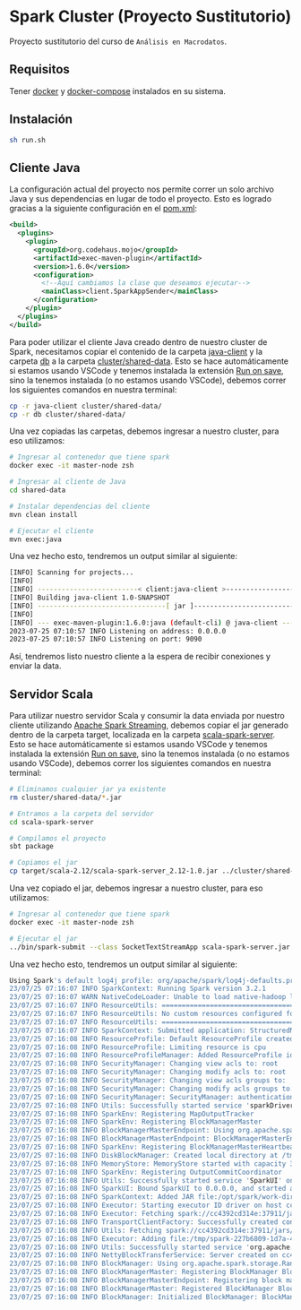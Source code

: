 # Spark Cluster (Proyecto Sustitutorio)

Proyecto sustitutorio del curso de `Análisis en Macrodatos`.

## Requisitos

Tener [docker](https://docs.docker.com/desktop/install/linux-install/) y [docker-compose](https://docs.docker.com/compose/install/linux/) instalados en su sistema.

## Instalación

```sh
sh run.sh
```

## Cliente Java

La configuración actual del proyecto nos permite correr un solo archivo Java y sus dependencias en lugar de todo el proyecto. Esto es logrado gracias a la siguiente configuración en el [pom.xml](java-client/pom.xml):

```xml
<build>
  <plugins>
    <plugin>
      <groupId>org.codehaus.mojo</groupId>
      <artifactId>exec-maven-plugin</artifactId>
      <version>1.6.0</version>
      <configuration>
        <!--Aquí cambiamos la clase que deseamos ejecutar-->
        <mainClass>client.SparkAppSender</mainClass>
      </configuration>
    </plugin>
  </plugins>
</build>
```

Para poder utilizar el cliente Java creado dentro de nuestro cluster de Spark, necesitamos copiar el contenido de la carpeta [java-client](java-client/) y la carpeta [db](db/) a la carpeta [cluster/shared-data](cluster/shared-data/). Esto se hace automáticamente si estamos usando VSCode y tenemos instalada la extensión [Run on save](https://marketplace.visualstudio.com/items?itemName=emeraldwalk.RunOnSave#:~:text=Run%20On%20Save%20for%20Visual,don't%20trigger%20the%20commands.), sino la tenemos instalada (o no estamos usando VSCode), debemos correr los siguientes comandos en nuestra terminal:

```sh
cp -r java-client cluster/shared-data/
cp -r db cluster/shared-data/
```

Una vez copiadas las carpetas, debemos ingresar a nuestro cluster, para eso utilizamos:

```sh
# Ingresar al contenedor que tiene spark
docker exec -it master-node zsh

# Ingresar al cliente de Java
cd shared-data

# Instalar dependencias del cliente
mvn clean install

# Ejecutar el cliente
mvn exec:java
```

Una vez hecho esto, tendremos un output similar al siguiente:

```sh
[INFO] Scanning for projects...
[INFO] 
[INFO] -------------------------< client:java-client >-------------------------
[INFO] Building java-client 1.0-SNAPSHOT
[INFO] --------------------------------[ jar ]---------------------------------
[INFO] 
[INFO] --- exec-maven-plugin:1.6.0:java (default-cli) @ java-client ---
2023-07-25 07:10:57 INFO Listening on address: 0.0.0.0
2023-07-25 07:10:57 INFO Listening on port: 9090
```

Así, tendremos listo nuestro cliente a la espera de recibir conexiones y enviar la data.

## Servidor Scala

Para utilizar nuestro servidor Scala y consumir la data enviada por nuestro cliente utilizando [Apache Spark Streaming](https://spark.apache.org/docs/latest/streaming-programming-guide.html), debemos copiar el jar generado dentro de la carpeta target, localizada en la carpeta [scala-spark-server](scala-spark-server/). Esto se hace automáticamente si estamos usando VSCode y tenemos instalada la extensión [Run on save](https://marketplace.visualstudio.com/items?itemName=emeraldwalk.RunOnSave#:~:text=Run%20On%20Save%20for%20Visual,don't%20trigger%20the%20commands.), sino la tenemos instalada (o no estamos usando VSCode), debemos correr los siguientes comandos en nuestra terminal:

```sh
# Eliminamos cualquier jar ya existente
rm cluster/shared-data/*.jar

# Entramos a la carpeta del servidor
cd scala-spark-server

# Compilamos el proyecto
sbt package

# Copiamos el jar
cp target/scala-2.12/scala-spark-server_2.12-1.0.jar ../cluster/shared-data/scala-spark-server.jar
```

Una vez copiado el jar, debemos ingresar a nuestro cluster, para eso utilizamos:

```sh
# Ingresar al contenedor que tiene spark
docker exec -it master-node zsh

# Ejecutar el jar
../bin/spark-submit --class SocketTextStreamApp scala-spark-server.jar
```

Una vez hecho esto, tendremos un output similar al siguiente:

```sh
Using Spark's default log4j profile: org/apache/spark/log4j-defaults.properties
23/07/25 07:16:07 INFO SparkContext: Running Spark version 3.2.1
23/07/25 07:16:07 WARN NativeCodeLoader: Unable to load native-hadoop library for your platform... using builtin-java classes where applicable
23/07/25 07:16:07 INFO ResourceUtils: ==============================================================
23/07/25 07:16:07 INFO ResourceUtils: No custom resources configured for spark.driver.
23/07/25 07:16:07 INFO ResourceUtils: ==============================================================
23/07/25 07:16:07 INFO SparkContext: Submitted application: StructuredNetworkWordCount
23/07/25 07:16:08 INFO ResourceProfile: Default ResourceProfile created, executor resources: Map(cores -> name: cores, amount: 1, script: , vendor: , memory -> name: memory, amount: 1024, script: , vendor: , offHeap -> name: offHeap, amount: 0, script: , vendor: ), task resources: Map(cpus -> name: cpus, amount: 1.0)
23/07/25 07:16:08 INFO ResourceProfile: Limiting resource is cpu
23/07/25 07:16:08 INFO ResourceProfileManager: Added ResourceProfile id: 0
23/07/25 07:16:08 INFO SecurityManager: Changing view acls to: root
23/07/25 07:16:08 INFO SecurityManager: Changing modify acls to: root
23/07/25 07:16:08 INFO SecurityManager: Changing view acls groups to: 
23/07/25 07:16:08 INFO SecurityManager: Changing modify acls groups to: 
23/07/25 07:16:08 INFO SecurityManager: SecurityManager: authentication disabled; ui acls disabled; users  with view permissions: Set(root); groups with view permissions: Set(); users  with modify permissions: Set(root); groups with modify permissions: Set()
23/07/25 07:16:08 INFO Utils: Successfully started service 'sparkDriver' on port 37911.
23/07/25 07:16:08 INFO SparkEnv: Registering MapOutputTracker
23/07/25 07:16:08 INFO SparkEnv: Registering BlockManagerMaster
23/07/25 07:16:08 INFO BlockManagerMasterEndpoint: Using org.apache.spark.storage.DefaultTopologyMapper for getting topology information
23/07/25 07:16:08 INFO BlockManagerMasterEndpoint: BlockManagerMasterEndpoint up
23/07/25 07:16:08 INFO SparkEnv: Registering BlockManagerMasterHeartbeat
23/07/25 07:16:08 INFO DiskBlockManager: Created local directory at /tmp/blockmgr-972c6d31-2a9c-4c5c-a6fa-9a93efce2e10
23/07/25 07:16:08 INFO MemoryStore: MemoryStore started with capacity 366.3 MiB
23/07/25 07:16:08 INFO SparkEnv: Registering OutputCommitCoordinator
23/07/25 07:16:08 INFO Utils: Successfully started service 'SparkUI' on port 4040.
23/07/25 07:16:08 INFO SparkUI: Bound SparkUI to 0.0.0.0, and started at http://cc4392cd314e:4040
23/07/25 07:16:08 INFO SparkContext: Added JAR file:/opt/spark/work-dir/scala-spark-server.jar at spark://cc4392cd314e:37911/jars/scala-spark-server.jar with timestamp 1690269367839
23/07/25 07:16:08 INFO Executor: Starting executor ID driver on host cc4392cd314e
23/07/25 07:16:08 INFO Executor: Fetching spark://cc4392cd314e:37911/jars/scala-spark-server.jar with timestamp 1690269367839
23/07/25 07:16:08 INFO TransportClientFactory: Successfully created connection to cc4392cd314e/172.20.0.2:37911 after 20 ms (0 ms spent in bootstraps)
23/07/25 07:16:08 INFO Utils: Fetching spark://cc4392cd314e:37911/jars/scala-spark-server.jar to /tmp/spark-227b6809-1d7a-4a09-9ff5-f1ca00690453/userFiles-7a639281-48e9-4174-9be3-c15b344c4f6a/fetchFileTemp6190689514620221035.tmp
23/07/25 07:16:08 INFO Executor: Adding file:/tmp/spark-227b6809-1d7a-4a09-9ff5-f1ca00690453/userFiles-7a639281-48e9-4174-9be3-c15b344c4f6a/scala-spark-server.jar to class loader
23/07/25 07:16:08 INFO Utils: Successfully started service 'org.apache.spark.network.netty.NettyBlockTransferService' on port 34917.
23/07/25 07:16:08 INFO NettyBlockTransferService: Server created on cc4392cd314e:34917
23/07/25 07:16:08 INFO BlockManager: Using org.apache.spark.storage.RandomBlockReplicationPolicy for block replication policy
23/07/25 07:16:08 INFO BlockManagerMaster: Registering BlockManager BlockManagerId(driver, cc4392cd314e, 34917, None)
23/07/25 07:16:08 INFO BlockManagerMasterEndpoint: Registering block manager cc4392cd314e:34917 with 366.3 MiB RAM, BlockManagerId(driver, cc4392cd314e, 34917, None)
23/07/25 07:16:08 INFO BlockManagerMaster: Registered BlockManager BlockManagerId(driver, cc4392cd314e, 34917, None)
23/07/25 07:16:08 INFO BlockManager: Initialized BlockManager: BlockManagerId(driver, cc4392cd314e, 34917, None)
```